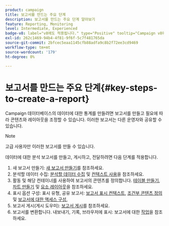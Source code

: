 ```yaml
---
product: campaign
title: 보고서를 만드는 주요 단계
description: 보고서를 만드는 주요 단계 알아보기
feature: Reporting, Monitoring
level: Intermediate, Experienced
badge-v8: label="v8에도 적용됩니다." type="Positive" tooltip="Campaign v8에도 적용됩니다."
exl-id: 262c1469-94b4-4f81-9f6f-5c7f481765da
source-git-commit: 2bfcec5eaa1145cfb88adfa9c8b2f72ee3cd9469
workflow-type: tm+mt
source-wordcount: '179'
ht-degree: 0%

---
```


# 보고서를 만드는 주요 단계{#key-steps-to-create-a-report}



Campaign 데이터베이스의 데이터에 대한 통계를 만들려면 보고서를 만들고 필요에 따라 콘텐츠와 레이아웃을 조정할 수 있습니다. 이러한 보고서는 다른 운영자와 공유할 수 있습니다.

>[!NOTE]
>
>고급 사용자만 이러한 보고서를 만들 수 있습니다.

데이터에 대한 분석 보고서를 만들고, 게시하고, 전달하려면 다음 단계를 적용합니다.

1. 새 보고서 만들기: [새 보고서 만들기](../../reporting/using/creating-a-new-report.md)를 참조하세요.
1. 분석할 데이터 수집: [분석할 데이터 수집](../../reporting/using/collecting-data-to-analyze.md) 및 [컨텍스트 사용](../../reporting/using/using-the-context.md)을 참조하세요.
1. 활동 및 해당 컨테이너를 사용하여 보고서의 콘텐츠를 정의합니다. [테이블 만들기](../../reporting/using/creating-a-table.md), [차트 만들기](../../reporting/using/creating-a-chart.md) 및 [요소 레이아웃](../../reporting/using/element-layout.md)을 참조하세요.
1. 표시 옵션 구성: 표시 유형, 공유 보고서: [보고서 표시 컨텍스트](../../reporting/using/configuring-access-to-the-report.md#report-display-context), [조건부 콘텐츠 정의](../../reporting/using/defining-a-conditional-content.md) 및 [보고서에 대한 액세스 구성](../../reporting/using/configuring-access-to-the-report.md),
1. 보고서 게시(게시 도우미): [보고서 게시](../../reporting/using/configuring-access-to-the-report.md#publishing-the-report)를 참조하세요.
1. 보고서를 변환합니다. 내보내기, 기록, 브라우저에 표시: 보고서에 대한 [작업](../../reporting/using/actions-on-reports.md)을 참조하세요.
